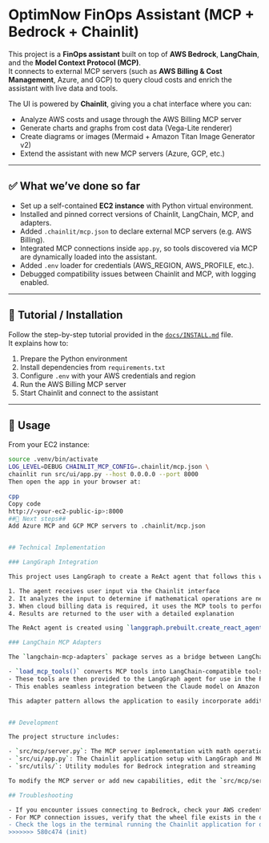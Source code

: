 # OptimNow FinOps Assistant (MCP + Bedrock + Chainlit)

This project is a **FinOps assistant** built on top of **AWS Bedrock**, **LangChain**, and the **Model Context Protocol (MCP)**.  
It connects to external MCP servers (such as **AWS Billing & Cost Management**, Azure, and GCP) to query cloud costs and enrich the assistant with live data and tools.  

The UI is powered by **Chainlit**, giving you a chat interface where you can:
- Analyze AWS costs and usage through the AWS Billing MCP server  
- Generate charts and graphs from cost data (Vega-Lite renderer)  
- Create diagrams or images (Mermaid + Amazon Titan Image Generator v2)  
- Extend the assistant with new MCP servers (Azure, GCP, etc.)  

---

## ✅ What we’ve done so far

- Set up a self-contained **EC2 instance** with Python virtual environment.  
- Installed and pinned correct versions of Chainlit, LangChain, MCP, and adapters.  
- Added `.chainlit/mcp.json` to declare external MCP servers (e.g. AWS Billing).  
- Integrated MCP connections inside `app.py`, so tools discovered via MCP are dynamically loaded into the assistant.  
- Added `.env` loader for credentials (AWS_REGION, AWS_PROFILE, etc.).  
- Debugged compatibility issues between Chainlit and MCP, with logging enabled.  

---

## 📖 Tutorial / Installation

Follow the step-by-step tutorial provided in the [`docs/INSTALL.md`](docs/INSTALL.md) file.  
It explains how to:

1. Prepare the Python environment  
2. Install dependencies from `requirements.txt`  
3. Configure `.env` with your AWS credentials and region  
4. Run the AWS Billing MCP server  
5. Start Chainlit and connect to the assistant  

---

## 🚀 Usage

From your EC2 instance:

```bash
source .venv/bin/activate
LOG_LEVEL=DEBUG CHAINLIT_MCP_CONFIG=.chainlit/mcp.json \
chainlit run src/ui/app.py --host 0.0.0.0 --port 8000
Then open the app in your browser at:

cpp
Copy code
http://<your-ec2-public-ip>:8000
##🔧 Next steps##
Add Azure MCP and GCP MCP servers to .chainlit/mcp.json


## Technical Implementation

### LangGraph Integration

This project uses LangGraph to create a ReAct agent that follows this workflow:

1. The agent receives user input via the Chainlit interface
2. It analyzes the input to determine if mathematical operations are needed
3. When cloud billing data is required, it uses the MCP tools to perform calculations
4. Results are returned to the user with a detailed explanation

The ReAct agent is created using `langgraph.prebuilt.create_react_agent()`, which orchestrates the reasoning and tool-use process.

### LangChain MCP Adapters

The `langchain-mcp-adapters` package serves as a bridge between LangChain and MCP:

- `load_mcp_tools()` converts MCP tools into LangChain-compatible tools
- These tools are then provided to the LangGraph agent for use in the ReAct loop
- This enables seamless integration between the Claude model on Amazon Bedrock and the custom math tools

This adapter pattern allows the application to easily incorporate additional MCP servers with different capabilities in the future.


## Development

The project structure includes:

- `src/mcp/server.py`: The MCP server implementation with math operations
- `src/ui/app.py`: The Chainlit application setup with LangGraph and MCP integration
- `src/utils/`: Utility modules for Bedrock integration and streaming

To modify the MCP server or add new capabilities, edit the `src/mcp/server.py` file and rebuild using `uv build`.

## Troubleshooting

- If you encounter issues connecting to Bedrock, check your AWS credentials and ensure you have the necessary permissions.
- For MCP connection issues, verify that the wheel file exists in the dist directory and that you're using the correct command in the Chainlit interface.
- Check the logs in the terminal running the Chainlit application for detailed error messages. You can set the `LOG_LEVEL` environment variable to `DEBUG` to get more detailed logs.
>>>>>>> 580c474 (init)
